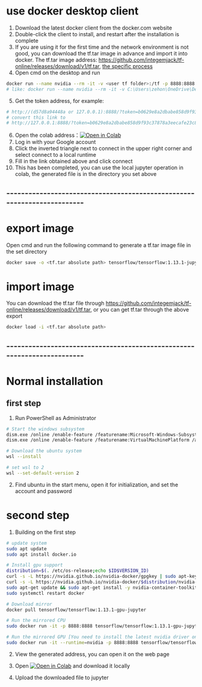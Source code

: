 # use docker desktop client

1. Download the latest docker client from the docker.com website
2. Double-click the client to install, and restart after the installation is complete
3. If you are using it for the first time and the network environment is not good, you can download the tf.tar image in advance and import it into docker. The tf.tar image address: https://github.com/integemjack/tf-online/releases/download/v1/tf.tar, [the specific process](https://github.com/integemjack/tf-online#import-image)
4. Open cmd on the desktop and run

```bash
docker run --name nvidia --rm -it -v <user tf folder>:/tf -p 8888:8888 tensorflow/tensorflow:1.13.1-jupyter
# like: docker run --name nvidia --rm -it -v C:\Users\zehon\OneDrive\Desktop\tf:/tf -p 8888:8888 tensorflow/tensorflow:1.13.1-jupyter
```

5. Get the token address, for example:

```bash
# http://(d57d8a94448a or 127.0.0.1):8888/?token=b0629e8a2dbabe858d9f93c37878a3eecafe23c80d30
# convert this link to
# http://127.0.0.1:8888/?token=b0629e8a2dbabe858d9f93c37878a3eecafe23c80d30
```

6. Open the colab address：<a href="https://colab.research.google.com/github/integemjack/tf-online/blob/main/aiy_retrain_classification.ipynb" target="_blank">![Open in Colab](https://colab.research.google.com/assets/colab-badge.svg)</a>
7. Log in with your Google account
8. Click the inverted triangle next to connect in the upper right corner and select connect to a local runtime
9. Fill in the link obtained above and click connect
10. This has been completed, you can use the local jupyter operation in colab, the generated file is in the directory you set above


## ------------------------------------------------------------------------

# export image

Open cmd and run the following command to generate a tf.tar image file in the set directory

```bash
docker save -o <tf.tar absolute path> tensorflow/tensorflow:1.13.1-jupyter
```

# import image

You can download the tf.tar file through https://github.com/integemjack/tf-online/releases/download/v1/tf.tar, or you can get tf.tar through the above export

```bash
docker load -i <tf.tar absolute path>
```

## ------------------------------------------------------------------------


# Normal installation
## first step

1. Run PowerShell as Administrator

```bash
# Start the windows subsystem
dism.exe /online /enable-feature /featurename:Microsoft-Windows-Subsystem-Linux /all /norestart
dism.exe /online /enable-feature /featurename:VirtualMachinePlatform /all /norestart

# Download the ubuntu system
wsl --install

# set wsl to 2
wsl --set-default-version 2

```

2. Find ubuntu in the start menu, open it for initialization, and set the account and password

# second step

1. Building on the first step

```bash
# update system
sudo apt update
sudo apt install docker.io

# Install gpu support
distribution=$(. /etc/os-release;echo $ID$VERSION_ID)
curl -s -L https://nvidia.github.io/nvidia-docker/gpgkey | sudo apt-key add -
curl -s -L https://nvidia.github.io/nvidia-docker/$distribution/nvidia-docker.list | sudo tee /etc/apt/sources.list.d/nvidia-docker.list
sudo apt-get update && sudo apt-get install -y nvidia-container-toolkit
sudo systemctl restart docker

# Download mirror
docker pull tensorflow/tensorflow:1.13.1-gpu-jupyter

# Run the mirrored CPU
sudo docker run -it -p 8888:8888 tensorflow/tensorflow:1.13.1-gpu-jupyter

# Run the mirrored GPU [You need to install the latest nvidia driver on your computer]
sudo docker run -it --runtime=nvidia -p 8888:8888 tensorflow/tensorflow:1.13.1-gpu-jupyter
```

2. View the generated address, you can open it on the web page

3. Open <a href="https://colab.research.google.com/github/integemjack/tf-online/blob/main/aiy_retrain_classification.ipynb" target="_blank">![Open in Colab](https://colab.research.google.com/assets/colab-badge.svg)</a> and download it locally

4. Upload the downloaded file to jupyter

